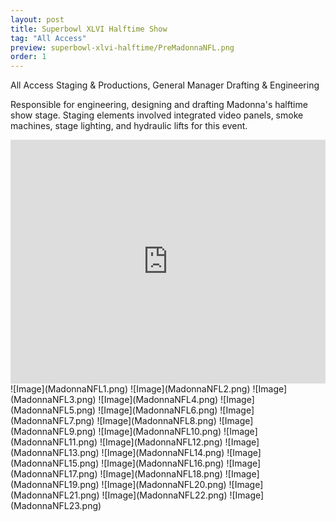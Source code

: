 ```yaml
---
layout: post
title: Superbowl XLVI Halftime Show
tag: "All Access"
preview: superbowl-xlvi-halftime/PreMadonnaNFL.png
order: 1
---
```

All Access Staging & Productions, General Manager Drafting & Engineering

Responsible for engineering, designing and drafting Madonna's halftime show stage. Staging elements involved integrated video panels, smoke machines, stage lighting, and hydraulic lifts for this event.

<iframe frameborder="0" scrolling="no" height="390" width="100%" src="https://www.youtube.com/embed/X3ik_8QjM3U" allow="autoplay; encrypted-media" allowfullscreen></iframe>
![Image](MadonnaNFL1.png)
![Image](MadonnaNFL2.png)
![Image](MadonnaNFL3.png)
![Image](MadonnaNFL4.png)
![Image](MadonnaNFL5.png)
![Image](MadonnaNFL6.png)
![Image](MadonnaNFL7.png)
![Image](MadonnaNFL8.png)
![Image](MadonnaNFL9.png)
![Image](MadonnaNFL10.png)
![Image](MadonnaNFL11.png)
![Image](MadonnaNFL12.png)
![Image](MadonnaNFL13.png)
![Image](MadonnaNFL14.png)
![Image](MadonnaNFL15.png)
![Image](MadonnaNFL16.png)
![Image](MadonnaNFL17.png)
![Image](MadonnaNFL18.png)
![Image](MadonnaNFL19.png)
![Image](MadonnaNFL20.png)
![Image](MadonnaNFL21.png)
![Image](MadonnaNFL22.png)
![Image](MadonnaNFL23.png)
